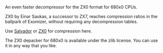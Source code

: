 An even faster decompressor for the ZX0 format for 680x0 CPUs.

ZX0 by Einar Saukas, a successor to ZX7, reaches compression ratios in the ballpark of Exomizer, without requiring any decompression tables. 

Use [Salvador](https://github.com/emmanuel-marty/salvador) or [ZX0](https://github.com/einar-saukas/ZX0) for compression here.

The ZX0 depacker for 680x0 is available under the zlib license. You can use it in any way that you like.

